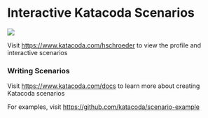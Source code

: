 # Interactive Katacoda Scenarios

[![](http://shields.katacoda.com/katacoda/hschroeder/count.svg)](https://www.katacoda.com/hschroeder "Get your profile on Katacoda.com")

Visit https://www.katacoda.com/hschroeder to view the profile and interactive scenarios

### Writing Scenarios
Visit https://www.katacoda.com/docs to learn more about creating Katacoda scenarios

For examples, visit https://github.com/katacoda/scenario-example
